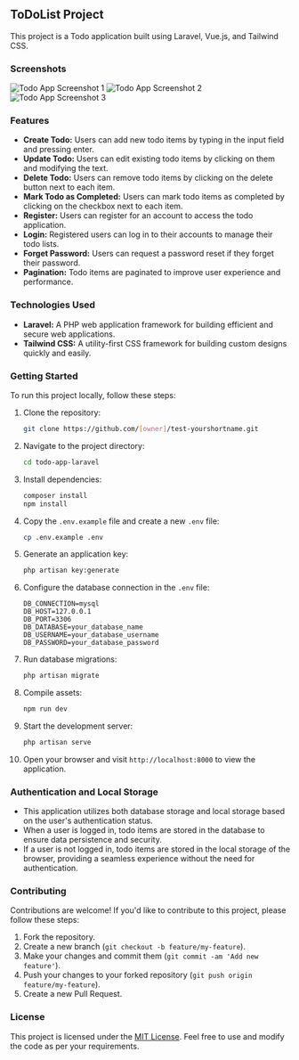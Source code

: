## ToDoList Project

This project is a Todo application built using Laravel, Vue.js, and Tailwind CSS.

### Screenshots

![Todo App Screenshot 1](doc/screenshots/Screenshot%202024-06-10%20131858.png)
![Todo App Screenshot 2](doc/screenshots/Screenshot%202024-06-10%20131940.png)
![Todo App Screenshot 3](doc/screenshots/Screenshot%202024-06-10%20132001.png)

### Features

- **Create Todo:** Users can add new todo items by typing in the input field and pressing enter.
- **Update Todo:** Users can edit existing todo items by clicking on them and modifying the text.
- **Delete Todo:** Users can remove todo items by clicking on the delete button next to each item.
- **Mark Todo as Completed:** Users can mark todo items as completed by clicking on the checkbox next to each item.
- **Register:** Users can register for an account to access the todo application.
- **Login:** Registered users can log in to their accounts to manage their todo lists.
- **Forget Password:** Users can request a password reset if they forget their password.
- **Pagination:** Todo items are paginated to improve user experience and performance.

### Technologies Used

- **Laravel:** A PHP web application framework for building efficient and secure web applications.
- **Tailwind CSS:** A utility-first CSS framework for building custom designs quickly and easily.

### Getting Started

To run this project locally, follow these steps:

1. Clone the repository:

   ```bash
   git clone https://github.com/[owner]/test-yourshortname.git
   ```

2. Navigate to the project directory:

   ```bash
   cd todo-app-laravel
   ```

3. Install dependencies:

   ```bash
   composer install
   npm install
   ```

4. Copy the `.env.example` file and create a new `.env` file:

   ```bash
   cp .env.example .env
   ```

5. Generate an application key:

   ```bash
   php artisan key:generate
   ```

6. Configure the database connection in the `.env` file:

   ```env
   DB_CONNECTION=mysql
   DB_HOST=127.0.0.1
   DB_PORT=3306
   DB_DATABASE=your_database_name
   DB_USERNAME=your_database_username
   DB_PASSWORD=your_database_password
   ```

7. Run database migrations:

   ```bash
   php artisan migrate
   ```

8. Compile assets:

   ```bash
   npm run dev
   ```

9. Start the development server:

   ```bash
   php artisan serve
   ```

10. Open your browser and visit `http://localhost:8000` to view the application.

### Authentication and Local Storage

- This application utilizes both database storage and local storage based on the user's authentication status.
- When a user is logged in, todo items are stored in the database to ensure data persistence and security.
- If a user is not logged in, todo items are stored in the local storage of the browser, providing a seamless experience without the need for authentication.

### Contributing

Contributions are welcome! If you'd like to contribute to this project, please follow these steps:

1. Fork the repository.
2. Create a new branch (`git checkout -b feature/my-feature`).
3. Make your changes and commit them (`git commit -am 'Add new feature'`).
4. Push your changes to your forked repository (`git push origin feature/my-feature`).
5. Create a new Pull Request.

### License

This project is licensed under the [MIT License](LICENSE). Feel free to use and modify the code as per your requirements.

